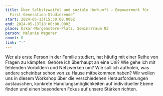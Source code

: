 ```yaml
---
title: Über Selbstzweifel und soziale Herkunft – Empowerment für
  First-Generation-Studierende“
start: 2024-05-13T15:30:00.000Z
end: 2024-05-13T18:00:00.000Z
place: Oskar-Morgenstern-Platz, Seminarraum 03
person: Melanie Wegerer
count: 0
link: "-"
---
```

<!--StartFragment-->

Wer als erste Person in der Familie studiert, hat häufig mit einer Reihe von Fragen zu kämpfen: Gehöre ich überhaupt an eine Uni? Wie gehe ich mit fehlenden Vorbildern und Netzwerken um? Wie soll ich aufholen, was andere scheinbar schon von zu Hause mitbekommen haben? Wir wollen uns in diesem Workshop über die verschiedenen Herausforderungen austauschen, konkrete Handlungsmöglichkeiten auf individueller Ebene finden und einen besonderen Fokus auf unsere Stärken richten.

<!--EndFragment-->
